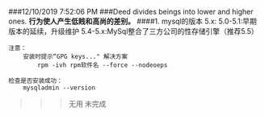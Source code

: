 ###12/10/2019 7:52:06 PM 
###Deed divides beings into lower and higher ones.
**行为使人产生低贱和高尚的差别。**
####1. mysql的版本
	5.x:
	5.0-5.1:早期版本的延续，升级维护
	5.4-5.x:MySql整合了三方公司的性存储引擎（推荐5.5）

	注意：
		安装时提示“GPG keys..." 解决方案
			rpm -ivh rpm软件名 --force --nodeoeps
		
	检查是否安装成功：
		mysqladmin --version

>>>无用  未完成